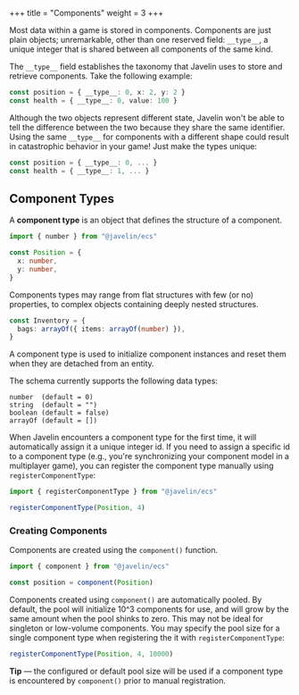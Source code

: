 +++
title = "Components"
weight = 3
+++

Most data within a game is stored in components. Components are just plain objects; unremarkable, other than one reserved field: `__type__`, a unique integer that is shared between all components of the same kind.

The `__type__` field establishes the taxonomy that Javelin uses to store and retrieve components. Take the following example:

```ts
const position = { __type__: 0, x: 2, y: 2 }
const health = { __type__: 0, value: 100 }
```

Although the two objects represent different state, Javelin won't be able to tell the difference between the two because they share the same identifier. Using the same `__type__` for components with a different shape could result in catastrophic behavior in your game! Just make the types unique:

```ts
const position = { __type__: 0, ... }
const health = { __type__: 1, ... }
```

## Component Types

A **component type** is an object that defines the structure of a component.

```ts
import { number } from "@javelin/ecs"

const Position = {
  x: number,
  y: number,
}
```

Components types may range from flat structures with few (or no) properties, to complex objects containing deeply nested structures.

```ts
const Inventory = {
  bags: arrayOf({ items: arrayOf(number) }),
}
```

A component type is used to initialize component instances and reset them when they are detached from an entity.

The schema currently supports the following data types:

```
number  (default = 0)
string  (default = "")
boolean (default = false)
arrayOf (default = [])
```

When Javelin encounters a component type for the first time, it will automatically assign it a unique integer id. If you need to assign a specific id to a component type (e.g., you're synchronizing your component model in a multiplayer game), you can register the component type manually using `registerComponentType`:

```ts
import { registerComponentType } from "@javelin/ecs"

registerComponentType(Position, 4)
```

### Creating Components

Components are created using the `component()` function.

```ts
import { component } from "@javelin/ecs"

const position = component(Position)
```

Components created using `component()` are automatically pooled. By default, the pool will initialize 10^3 components for use, and will grow by the same amount when the pool shinks to zero. This may not be ideal for singleton or low-volume components. You may specify the pool size for a single component type when registering the it with `registerComponentType`:

```ts
registerComponentType(Position, 4, 10000)
```

<aside>
  <p>
    <strong>Tip</strong> — the configured or default pool size will be used if a component type is encountered by <code>component()</code> prior to manual registration.
  </p>
</aside>
